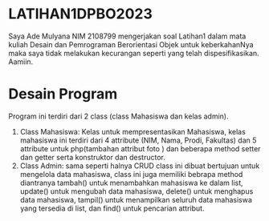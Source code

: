 # LATIHAN1DPBO2023
Saya Ade Mulyana NIM 2108799 mengerjakan soal Latihan1 dalam mata kuliah Desain dan Pemrograman Berorientasi Objek untuk keberkahanNya maka saya tidak melakukan kecurangan seperti yang telah dispesifikasikan. Aamiin.

# Desain Program
Program ini terdiri dari 2 class (class Mahasiswa dan kelas admin).
1. Class Mahasiswa: Kelas untuk mempresentasikan Mahasiswa, kelas mahasiswa ini terdiri dari 4 attribute (NIM, Nama, Prodi, Fakultas)  dan 5 attribute untuk php(tambahan attribut foto ) dan beberapa method setter dan getter serta konstruktor dan destructor.
2. Class Admin: sama seperti halnya CRUD class ini dibuat bertujuan untuk mengelola data mahasiswa, class ini juga memiliki bebrapa method diantranya tambah() untuk menambahkan mahasiswa ke dalam list, update() untuk mengubah data mahasiswa, delete() untuk menghapus data mahasiswa, tampil() untuk menampilkan seluruh data mahasiswa yang tersedia di list, dan find() untuk pencarian attribut.
